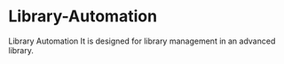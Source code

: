 # Library-Automation
Library Automation
It is designed for library management in an advanced library.
